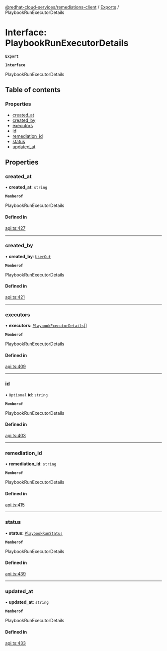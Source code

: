 [@redhat-cloud-services/remediations-client](../README.md) / [Exports](../modules.md) / PlaybookRunExecutorDetails

# Interface: PlaybookRunExecutorDetails

**`Export`**

**`Interface`**

PlaybookRunExecutorDetails

## Table of contents

### Properties

- [created\_at](PlaybookRunExecutorDetails.md#created_at)
- [created\_by](PlaybookRunExecutorDetails.md#created_by)
- [executors](PlaybookRunExecutorDetails.md#executors)
- [id](PlaybookRunExecutorDetails.md#id)
- [remediation\_id](PlaybookRunExecutorDetails.md#remediation_id)
- [status](PlaybookRunExecutorDetails.md#status)
- [updated\_at](PlaybookRunExecutorDetails.md#updated_at)

## Properties

### created\_at

• **created\_at**: `string`

**`Memberof`**

PlaybookRunExecutorDetails

#### Defined in

[api.ts:427](https://github.com/mkholjuraev/javascript-clients/blob/master/packages/remediations/api.ts#L427)

___

### created\_by

• **created\_by**: [`UserOut`](UserOut.md)

**`Memberof`**

PlaybookRunExecutorDetails

#### Defined in

[api.ts:421](https://github.com/mkholjuraev/javascript-clients/blob/master/packages/remediations/api.ts#L421)

___

### executors

• **executors**: [`PlaybookExecutorDetails`](PlaybookExecutorDetails.md)[]

**`Memberof`**

PlaybookRunExecutorDetails

#### Defined in

[api.ts:409](https://github.com/mkholjuraev/javascript-clients/blob/master/packages/remediations/api.ts#L409)

___

### id

• `Optional` **id**: `string`

**`Memberof`**

PlaybookRunExecutorDetails

#### Defined in

[api.ts:403](https://github.com/mkholjuraev/javascript-clients/blob/master/packages/remediations/api.ts#L403)

___

### remediation\_id

• **remediation\_id**: `string`

**`Memberof`**

PlaybookRunExecutorDetails

#### Defined in

[api.ts:415](https://github.com/mkholjuraev/javascript-clients/blob/master/packages/remediations/api.ts#L415)

___

### status

• **status**: [`PlaybookRunStatus`](../enums/PlaybookRunStatus.md)

**`Memberof`**

PlaybookRunExecutorDetails

#### Defined in

[api.ts:439](https://github.com/mkholjuraev/javascript-clients/blob/master/packages/remediations/api.ts#L439)

___

### updated\_at

• **updated\_at**: `string`

**`Memberof`**

PlaybookRunExecutorDetails

#### Defined in

[api.ts:433](https://github.com/mkholjuraev/javascript-clients/blob/master/packages/remediations/api.ts#L433)
